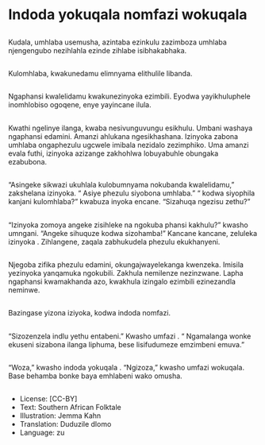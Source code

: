 # Indoda yokuqala nomfazi wokuqala

##
Kudala, umhlaba usemusha, azintaba ezinkulu
zazimboza umhlaba njengengubo nezihlahla ezinde
zihlabe isibhakabhaka.

##
Kulomhlaba, kwakunedamu elimnyama elithulile
libanda.

##
Ngaphansi kwalelidamu
kwakunezinyoka ezimbili. Eyodwa
yayikhuluphele inomhlobiso
ogoqene, enye yayincane ilula.

##
Kwathi ngelinye ilanga, kwaba nesivunguvungu
esikhulu. Umbani washaya ngaphansi edamini.
Amanzi ahlukana ngesikhashana. Izinyoka zabona
umhlaba ongaphezulu ugcwele imibala nezidalo
zezimphiko. Uma amanzi evala futhi, izinyoka
azizange zakhohlwa lobuyabuhle obungaka
ezabubona.

##
“Asingeke sikwazi ukuhlala kulobumnyama nokubanda kwalelidamu,” zakshelana izinyoka. “
Asiye phezulu siyobona umhlaba.” “ kodwa siyophila kanjani kulomhlaba?” kwabuza inyoka
encane. “Sizahuqa ngezisu zethu?”

##
“Izinyoka zomoya angeke zisihleke na ngokuba
phansi kakhulu?” kwasho umngani. “Angeke
sihuquze kodwa sizohamba!”
Kancane kancane, zeluleka izinyoka . Zihlangene,
zaqala zabhukudela phezulu ekukhanyeni.

##
Njegoba zifika phezulu edamini, okungajwayelekanga
kwenzeka. Imisila yezinyoka yanqamuka ngokubili.
Zakhula nemilenze nezinzwane. Lapha ngaphansi
kwamakhanda azo, kwakhula izingalo ezimbili
ezinezandla neminwe.

##
Bazingase yizona iziyoka, kodwa indoda nomfazi.

##
“Sizozenzela indlu yethu entabeni.”
Kwasho umfazi . “ Ngamalanga
wonke ekuseni sizabona ilanga
liphuma, bese lisifudumeze
emzimbeni emuva.”

##
“Woza,” kwasho indoda yokuqala . “Ngizoza,” kwasho umfazi wokuqala. Base behamba
bonke baya emhlabeni wako omusha.

##
* License: [CC-BY]
* Text: Southern African Folktale
* Illustration: Jemma Kahn
* Translation: Duduzile dlomo
* Language: zu
